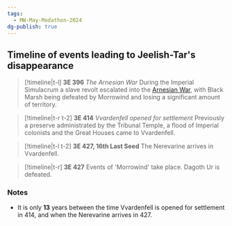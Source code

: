 ```yaml
---
tags:
  - MW-May-Modathon-2024
dg-publish: true
---
```


## Timeline of events leading to Jeelish-Tar's disappearance

> [!timeline|t-l] **3E 396** _The Arnesian War_
> During the Imperial Simulacrum a slave revolt escalated into the [Arnesian War](https://en.m.uesp.net/wiki/Lore:Arnesian_War), with Black Marsh being defeated by Morrowind and losing a significant amount of territory.

> [!timeline|t-r t-2] **3E 414** _Vvardenfell opened for settlement_
> Previously a preserve administrated by the Tribunal Temple, a flood of Imperial colonists and the Great Houses came to Vvardenfell.

> [!timeline|t-l t-2] **3E 427, 16th Last Seed** 
> The Nerevarine arrives in Vvardenfell.

> [!timeline|t-r] **3E 427**
> Events of 'Morrowind' take place. Dagoth Ur is defeated.

### Notes
- It is only **13** years between the time Vvardenfell is opened for settlement in 414, and when the Nerevarine arrives in 427.